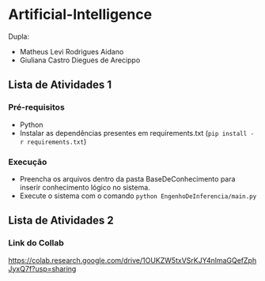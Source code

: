 # Artificial-Intelligence
Dupla: 
- Matheus Levi Rodrigues Aidano
- Giuliana Castro Diegues de Arecippo

## Lista de Atividades 1
### Pré-requisitos
* Python
* Instalar as dependências presentes em requirements.txt (```pip install -r requirements.txt```)

### Execução
* Preencha os arquivos dentro da pasta BaseDeConhecimento para inserir conhecimento lógico no sistema.
* Execute o sistema com o comando ```python EngenhoDeInferencia/main.py```

## Lista de Atividades 2
### Link do Collab
https://colab.research.google.com/drive/1OUKZW5txVSrKJY4nlmaGQefZphJyxQ7f?usp=sharing

